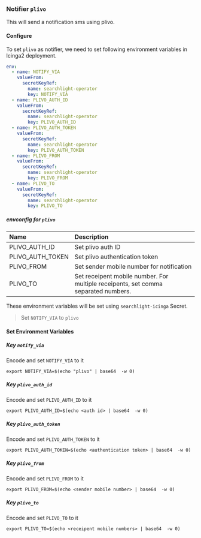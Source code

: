 ### Notifier `plivo`

This will send a notification sms using plivo.

#### Configure

To set `plivo` as notifier, we need to set following environment variables in Icinga2 deployment.

```yaml
env:
  - name: NOTIFY_VIA
    valueFrom:
      secretKeyRef:
        name: searchlight-operator
        key: NOTIFY_VIA
  - name: PLIVO_AUTH_ID
    valueFrom:
      secretKeyRef:
        name: searchlight-operator
        key: PLIVO_AUTH_ID
  - name: PLIVO_AUTH_TOKEN
    valueFrom:
      secretKeyRef:
        name: searchlight-operator
        key: PLIVO_AUTH_TOKEN
  - name: PLIVO_FROM
    valueFrom:
      secretKeyRef:
        name: searchlight-operator
        key: PLIVO_FROM
  - name: PLIVO_TO
    valueFrom:
      secretKeyRef:
        name: searchlight-operator
        key: PLIVO_TO
```

##### envconfig for `plivo`

| Name              | Description                                                                        |
| :---              | :---                                                                               |
| PLIVO_AUTH_ID     | Set plivo auth ID                                                                  |
| PLIVO_AUTH_TOKEN  | Set plivo authentication token                                                     |
| PLIVO_FROM        | Set sender mobile number for notification                                          |
| PLIVO_TO          | Set receipent mobile number. For multiple receipents, set comma separated numbers. |



These environment variables will be set using `searchlight-icinga` Secret.

> Set `NOTIFY_VIA` to `plivo`

#### Set Environment Variables

##### Key `notify_via`
Encode and set `NOTIFY_VIA` to it
```console
export NOTIFY_VIA=$(echo "plivo" | base64  -w 0)
```

##### Key `plivo_auth_id`
Encode and set `PLIVO_AUTH_ID` to it
```console
export PLIVO_AUTH_ID=$(echo <auth id> | base64  -w 0)
```

##### Key `plivo_auth_token`
Encode and set `PLIVO_AUTH_TOKEN` to it
```console
export PLIVO_AUTH_TOKEN=$(echo <authentication token> | base64  -w 0)
```

##### Key `plivo_from`
Encode and set `PLIVO_FROM` to it
```console
export PLIVO_FROM=$(echo <sender mobile number> | base64  -w 0)
```

##### Key `plivo_to`
Encode and set `PLIVO_TO` to it
```console
export PLIVO_TO=$(echo <receipent mobile numbers> | base64  -w 0)
```
